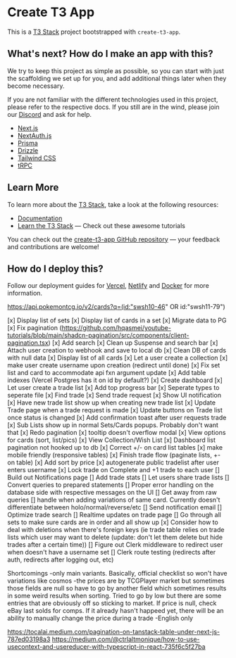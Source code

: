 # Create T3 App

This is a [T3 Stack](https://create.t3.gg/) project bootstrapped with `create-t3-app`.

## What's next? How do I make an app with this?

We try to keep this project as simple as possible, so you can start with just the scaffolding we set up for you, and add additional things later when they become necessary.

If you are not familiar with the different technologies used in this project, please refer to the respective docs. If you still are in the wind, please join our [Discord](https://t3.gg/discord) and ask for help.

- [Next.js](https://nextjs.org)
- [NextAuth.js](https://next-auth.js.org)
- [Prisma](https://prisma.io)
- [Drizzle](https://orm.drizzle.team)
- [Tailwind CSS](https://tailwindcss.com)
- [tRPC](https://trpc.io)

## Learn More

To learn more about the [T3 Stack](https://create.t3.gg/), take a look at the following resources:

- [Documentation](https://create.t3.gg/)
- [Learn the T3 Stack](https://create.t3.gg/en/faq#what-learning-resources-are-currently-available) — Check out these awesome tutorials

You can check out the [create-t3-app GitHub repository](https://github.com/t3-oss/create-t3-app) — your feedback and contributions are welcome!

## How do I deploy this?

Follow our deployment guides for [Vercel](https://create.t3.gg/en/deployment/vercel), [Netlify](https://create.t3.gg/en/deployment/netlify) and [Docker](https://create.t3.gg/en/deployment/docker) for more information.

https://api.pokemontcg.io/v2/cards?q=(id:"swsh10-46" OR id:"swsh11-79")

[x] Display list of sets
[x] Display list of cards in a set
[x] Migrate data to PG
[x] Fix pagination (https://github.com/hqasmei/youtube-tutorials/blob/main/shadcn-pagination/src/components/client-pagination.tsx)
[x] Add search
[x] Clean up Suspense and search bar
[x] Attach user creation to webhook and save to local db
[x] Clean DB of cards with null data
[x] Display list of all cards
[x] Let a user create a collection
[x] make user create username upon creation (redirect until done)
[x] Fix set list and card to accommodate api fxn argument update
[x] Add table indexes (Vercel Postgres has it on id by default?)
[x] Create dashboard
[x] Let user create a trade list
[x] Add top progress bar
[x] Seperate types to seperate file
[x] Find trade
[x] Send trade request
[x] Show UI notification
[x] Have new trade list show up when creating new trade list
[x] Update Trade page when a trade request is made
[x] Update buttons on Trade list once status is changed
[x] Add confirmation toast after user requests trade
[x] Sub Lists show up in normal Sets/Cards popups. Probably don't want that
[x] Redo pagination
[x] tooltip doesn't overflow modal
[x] View options for cards (sort, list/pics)
[x] View Collection/Wish List
[x] Dashboard list pagination not hooked up to db
[x] Correct +/- on card list tables
[x] make mobile friendly (responsive tables)
[x] Finish trade flow (paginate lists, +- on table)
[x] Add sort by price
[x] autogenerate public tradelist after user enters username
[x] Lock trade on Complete and +1 trade to each user
[] Build out Notifications page
[] Add trade stats
[] Let users share trade lists
[] Convert queries to prepared statements
[] Proper error handling on the database side with respective messages on the UI
[] Get away from raw queries
[] handle when adding variations of same card. Currently doesn't differentiate between holo/normal/reverse/etc
[] Send notification email
[] Optimize trade search
[] Realtime updates on trade page
[] Go through all sets to make sure cards are in order and all show up
[x] Consider how to deal with deletions when there's foreign keys (ie trade table relies on trade lists which user may want to delete (update: don't let them delete but hide trades after a certain time))
[] Figure out Clerk middleware to redirect user when doesn't have a username set
[] Clerk route testing (redirects after auth, redirects after logging out, etc)

Shortcomings
-only main variants. Basically, official checklist so won't have variations like cosmos
-the prices are by TCGPlayer market but sometimes those fields are null so have to go by another field which
sometimes results in some weird results when sorting. Tried to go by low but there are some entries that are obviously off so sticking to market. If price is null, check eBay last solds for comps. If it
already hasn't happeed yet, there will be an ability to manually change the price during a trade
-English only

https://tocalai.medium.com/pagination-on-tanstack-table-under-next-js-787ed03198a3
https://medium.com/@ctrlaltmonique/how-to-use-usecontext-and-usereducer-with-typescript-in-react-735f6c5f27ba
